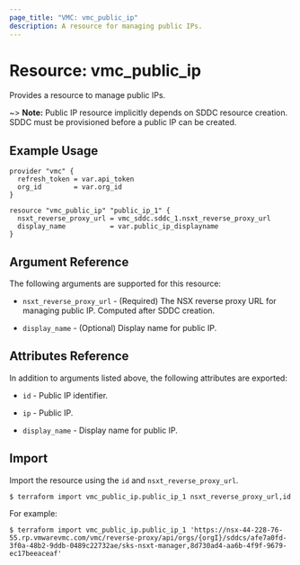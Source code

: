 ```yaml
---
page_title: "VMC: vmc_public_ip"
description: A resource for managing public IPs.
---
```


# Resource: vmc_public_ip

Provides a resource to manage public IPs.

~> **Note:** Public IP resource implicitly depends on SDDC resource creation.
SDDC must be provisioned before a public IP can be created.

## Example Usage

```hcl
provider "vmc" {
  refresh_token = var.api_token
  org_id        = var.org_id
}

resource "vmc_public_ip" "public_ip_1" {
  nsxt_reverse_proxy_url = vmc_sddc.sddc_1.nsxt_reverse_proxy_url
  display_name           = var.public_ip_displayname
}
```

## Argument Reference

The following arguments are supported for this resource:

* `nsxt_reverse_proxy_url` - (Required) The NSX reverse proxy URL for managing
  public IP. Computed after SDDC creation.

* `display_name` - (Optional) Display name for public IP.

## Attributes Reference

In addition to arguments listed above, the following attributes are exported:

* `id` - Public IP identifier.

* `ip` - Public IP.

* `display_name` - Display name for public IP.

## Import

Import the resource using the `id` and `nsxt_reverse_proxy_url`.

`$ terraform import vmc_public_ip.public_ip_1 nsxt_reverse_proxy_url,id`

For example:

`$ terraform import vmc_public_ip.public_ip_1 'https://nsx-44-228-76-55.rp.vmwarevmc.com/vmc/reverse-proxy/api/orgs/{orgI}/sddcs/afe7a0fd-3f0a-48b2-9ddb-0489c22732ae/sks-nsxt-manager,8d730ad4-aa6b-4f9f-9679-ec17beeaceaf'`
